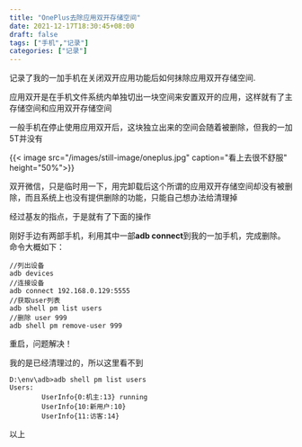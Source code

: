 ```yaml
---
title: "OnePlus去除应用双开存储空间"
date: 2021-12-17T18:30:45+08:00
draft: false
tags: ["手机","记录"]
categories: ["记录"]
---
```






记录了我的一加手机在关闭双开应用功能后如何抹除应用双开存储空间.

<!--more-->

应用双开是在手机文件系统内单独切出一块空间来安置双开的应用，这样就有了主存储空间和应用双开存储空间

一般手机在停止使用应用双开后，这块独立出来的空间会随着被删除，但我的一加5T并没有

{{< image src="/images/still-image/oneplus.jpg" caption="看上去很不舒服"  height="50%">}}

双开微信，只是临时用一下，用完卸载后这个所谓的应用双开存储空间却没有被删除，而且系统上也没有提供删除的功能，只能自己想办法给清理掉

经过基友的指点，于是就有了下面的操作

刚好手边有两部手机，利用其中一部**adb connect**到我的一加手机，完成删除。命令大概如下：

```
//列出设备
adb devices
//连接设备
adb connect 192.168.0.129:5555
//获取user列表
adb shell pm list users
//删除 user 999
adb shell pm remove-user 999
```

重启，问题解决！

我的是已经清理过的，所以这里看不到

```
D:\env\adb>adb shell pm list users
Users:        
		UserInfo{0:机主:13} running        
		UserInfo{10:新用户:10}        
		UserInfo{11:访客:14}
```

以上